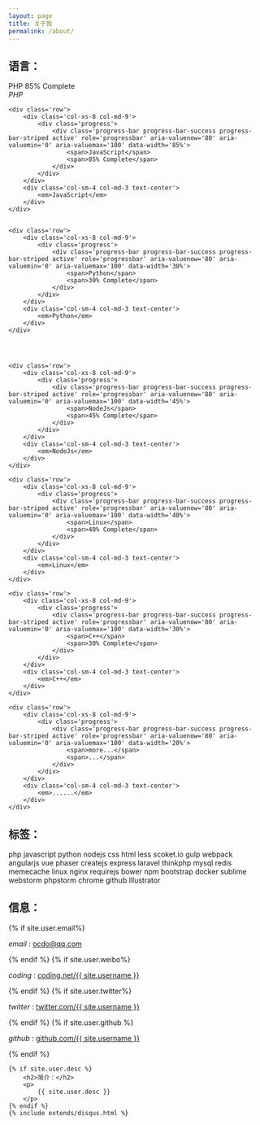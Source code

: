```yaml
---
layout: page
title: 关于我
permalink: /about/
---
```





<div class="read">
<h2>语言：</h2>
<div class="my-skills-progress spcial-action" data-action="incProgress">
    <div class='row'>
        <div class='col-xs-8 col-md-9'>
            <div class='progress'>
                <div class='progress-bar progress-bar-success progress-bar-striped active' role='progressbar' aria-valuenow='80' aria-valuemin='0' aria-valuemax='100' data-width='85%'>
                    <span>PHP</span>
                    <span>85% Complete</span>
                </div>
            </div>
        </div>
        <div class='col-sm-4 col-md-3 text-center'>
            <em>PHP</em>
        </div>
    </div>


    <div class='row'>
        <div class='col-xs-8 col-md-9'>
            <div class='progress'>
                <div class='progress-bar progress-bar-success progress-bar-striped active' role='progressbar' aria-valuenow='80' aria-valuemin='0' aria-valuemax='100' data-width='85%'>
                    <span>JavaScript</span>
                    <span>85% Complete</span>
                </div>
            </div>
        </div>
        <div class='col-sm-4 col-md-3 text-center'>
            <em>JavaScript</em>
        </div>
    </div>


    <div class='row'>
        <div class='col-xs-8 col-md-9'>
            <div class='progress'>
                <div class='progress-bar progress-bar-success progress-bar-striped active' role='progressbar' aria-valuenow='80' aria-valuemin='0' aria-valuemax='100' data-width='30%'>
                    <span>Python</span>
                    <span>30% Complete</span>
                </div>
            </div>
        </div>
        <div class='col-sm-4 col-md-3 text-center'>
            <em>Python</em>
        </div>
    </div>




    <div class='row'>
        <div class='col-xs-8 col-md-9'>
            <div class='progress'>
                <div class='progress-bar progress-bar-success progress-bar-striped active' role='progressbar' aria-valuenow='80' aria-valuemin='0' aria-valuemax='100' data-width='45%'>
                    <span>NodeJs</span>
                    <span>45% Complete</span>
                </div>
            </div>
        </div>
        <div class='col-sm-4 col-md-3 text-center'>
            <em>NodeJs</em>
        </div>
    </div>

    <div class='row'>
        <div class='col-xs-8 col-md-9'>
            <div class='progress'>
                <div class='progress-bar progress-bar-success progress-bar-striped active' role='progressbar' aria-valuenow='80' aria-valuemin='0' aria-valuemax='100' data-width='40%'>
                    <span>Linux</span>
                    <span>40% Complete</span>
                </div>
            </div>
        </div>
        <div class='col-sm-4 col-md-3 text-center'>
            <em>Linux</em>
        </div>
    </div>

    <div class='row'>
        <div class='col-xs-8 col-md-9'>
            <div class='progress'>
                <div class='progress-bar progress-bar-success progress-bar-striped active' role='progressbar' aria-valuenow='80' aria-valuemin='0' aria-valuemax='100' data-width='30%'>
                    <span>C++</span>
                    <span>30% Complete</span>
                </div>
            </div>
        </div>
        <div class='col-sm-4 col-md-3 text-center'>
            <em>C++</em>
        </div>
    </div>

    <div class='row'>
        <div class='col-xs-8 col-md-9'>
            <div class='progress'>
                <div class='progress-bar progress-bar-success progress-bar-striped active' role='progressbar' aria-valuenow='80' aria-valuemin='0' aria-valuemax='100' data-width='20%'>
                    <span>more...</span>
                    <span>...</span>
                </div>
            </div>
        </div>
        <div class='col-sm-4 col-md-3 text-center'>
            <em>......</em>
        </div>
    </div>
</div>


<h2>标签：</h2>


<div class="row mytags spcial-action" data-action="randColor">
    <span class="label">php</span>
    <span class="label">javascript</span>
    <span class="label">python</span>
    <span class="label">nodejs</span>
    <span class="label">css</span>
    <span class="label">html</span>
    <span class="label">less</span>
    <span class="label">scoket.io</span>
    <span class="label">gulp</span>
    <span class="label">webpack</span>
    <span class="label">angularjs</span>
    <span class="label">vue</span>
    <span class="label">phaser</span>
    <span class="label">createjs</span>
    <span class="label">express</span>
    <span class="label">laravel</span>
    <span class="label">thinkphp</span>
    <span class="label">mysql</span>
    <span class="label">redis</span>
    <span class="label">memecache</span>
    <span class="label">linux</span>
    <span class="label">nginx</span>
    <span class="label">requirejs</span>
    <span class="label">bower</span>
    <span class="label">npm</span>
    <span class="label">bootstrap</span>
    <span class="label">docker</span>
    <span class="label">sublime</span>
    <span class="label">webstorm</span>
    <span class="label">phpstorm</span>
    <span class="label">chrome</span>
    <span class="label">github</span>
    <span class="label">Illustrator</span>
</div>

<!-- h2>项目：</h2>
<p>
	<a href="#">ocdo.qq.com</a> <span>（YII，Redis，MySQL）</span>
</p>
<p>
	<a href="#">bestfiveenglish.com</a> <span>（HTML，CSS，JavaScript）</span>
</p> -->

</div>

<div class="about">
	<h2>信息：</h2>
	{% if site.user.email%}
	<p>
		<em>email</em> : <a href="mailto:{{ site.user.email }}">ocdo@qq.com</a>
	</p>
	{% endif %}
	{% if site.user.weibo%}
	<p>
		<em>coding</em> : <a href="{{ site.user.coding }}">coding.net/{{ site.username }}</a>
	</p>
	{% endif %}
	{% if site.user.twitter%}
	<p>
		<em>twitter</em> : <a href="{{ site.user.twitter }}">twitter.com/{{ site.username }}</a>
	</p>
	{% endif %}
	{% if site.user.github %}
	<p>
		<em>github</em> : <a href="{{ site.user.github}} ">github.com/{{ site.username }}</a>
	</p>
	{% endif %}

	{% if site.user.desc %}
		<h2>简介：</h2>
		<p>
			{{ site.user.desc }}
		</p>
	{% endif %}
	{% include extends/disqus.html %}
</div>
